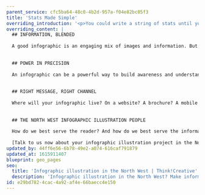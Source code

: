 ```yaml
---
parent_service: cfc5ba64-48c0-4b2d-957a-f04e82bc05f3
title: 'Stats Made Simple'
overriding_introduction: '<p>You could write a string of stats until you feel you&rsquo;ve proved your point. But the danger with lots of bullet points is that only the first couple will ever make their mark. So when you have a lot of informational snippets to get across and need a compelling way of doing it, choose an infographic. Our North West infographic illustrators know how to turn dry data into a powerful case.</p>'
overriding_content: |
  ## INFORMATION, BLENDED
  
  A good infographic is an engaging mix of images and information. But a great infographic does more, using the data to add punch to the imagery and the imagery to elevate the data. Our North West infographic illustration team know that only when both elements work seamlessly together do you get an infographic that really delivers.
  
  
  ## POWER IN PRECISION
  
  An infographic can be a powerful way to build awareness and understanding – but only if the illustrations precisely serve the data. That’s why Think!Creative’s North West infographic illustration team take the time to understand what your goals are. It’s how we ensure the infographic become a true aid to understanding, not a distraction.
  
  
  ## RIGHT MESSAGE, RIGHT CHANNEL
  
  Where will your infographic live? On a website? A brochure? A mobile device? The channels you use to distribute your infographic will influence everything from design decisions to word counts to interactivity. So if you want a North West infographic illustration team who can make your infographics work everywhere, talk to us.
  
  
  ## THE NORTH WEST INFOGRAPHIC ILLUSTRATION PEOPLE
  
  How do we best serve the reader? And how do we best serve the information? When it comes down to it, those are the only two questions that matter when you’re designing an infographic. We make sure those twin objectives stay at the forefront of our minds, so the end result delivers the results you need.
  
  [Talk to us now about your infographic illustration project in the North West.](/contact)
updated_by: 44ff6e56-6b78-49e2-a074-616caf791879
updated_at: 1615911407
blueprint: geo_pages
seo:
  title: 'Infographic illustration in the North West | Think!Creative'
  description: 'Infographic illustration in the North West? Make information easier – with infographic design services from Think!Creative. Find us on 01253 297900'
id: e29bd782-4cac-4a92-af4e-66baecc4e150
---
```

